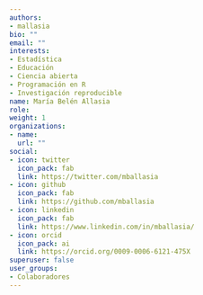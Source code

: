 ```yaml
---
authors:
- mallasia
bio: ""
email: ""
interests:
- Estadística
- Educación
- Ciencia abierta
- Programación en R
- Investigación reproducible
name: María Belén Allasia
role:
weight: 1
organizations:
- name: 
  url: ""
social:
- icon: twitter
  icon_pack: fab
  link: https://twitter.com/mballasia
- icon: github
  icon_pack: fab
  link: https://github.com/mballasia
- icon: linkedin
  icon_pack: fab
  link: https://www.linkedin.com/in/mballasia/
- icon: orcid
  icon_pack: ai
  link: https://orcid.org/0009-0006-6121-475X
superuser: false
user_groups:
- Colaboradores
---
```

